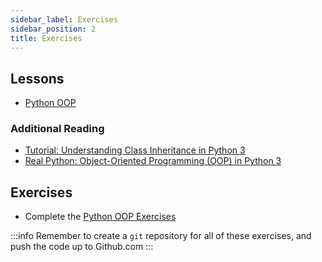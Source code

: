 ```yaml
---
sidebar_label: Exercises
sidebar_position: 2
title: Exercises
---
```


## Lessons

- [Python OOP](/docs/lessons/solving-problems-using-code-python/python-oopx)

### Additional Reading

- [Tutorial: Understanding Class Inheritance in Python 3](https://www.digitalocean.com/community/tutorials/understanding-class-inheritance-in-python-3)
- [Real Python: Object-Oriented Programming (OOP) in Python 3](https://realpython.com/python3-object-oriented-programming/)

## Exercises

- Complete the [Python OOP Exercises](/docs/exercises/python-oop/)

:::info
Remember to create a `git` repository for all of these exercises, and push the code up to Github.com
:::
